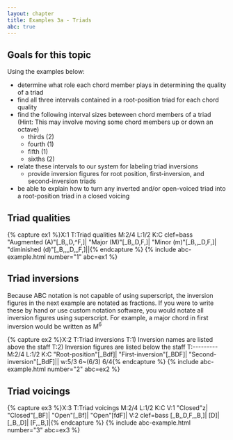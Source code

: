 ```yaml
---
layout: chapter
title: Examples 3a - Triads
abc: true
---
```


## Goals for this topic

Using the examples below:
- determine what role each chord member plays in determining the quality of a triad
- find all three intervals contained in a root-position triad for each chord quality
- find the following interval sizes beteween chord members of a triad (Hint: This may involve moving some chord members up or down an octave)
    - thirds (2)
    - fourth (1)
    - fifth (1)
    - sixths (2)
- relate these intervals to our system for labeling triad inversions
    - provide inversion figures for root position, first-inversion, and second-inversion triads
- be able to explain how to turn any inverted and/or open-voiced triad into a root-position triad in a closed voicing

## Triad qualities

{% capture ex1 %}X:1
T:Triad qualities
M:2/4
L:1/2
K:C clef=bass
"Augmented (A)"[_B,,D,^F,]| "Major (M)"[_B,,D,F,]| "Minor (m)"[_B,,_D,F,]| "diminished (d)"[_B,,_D,_F,]||{% endcapture %}
{% include abc-example.html number="1" abc=ex1 %}

## Triad inversions

Because ABC notation is not capable of using superscript, the inversion figures in the next example are notated as fractions. If you were to write these by hand or use custom notation software, you would notate all inversion figures using superscript. For example, a major chord in first inversion would be written as M<sup>6</sup>

{% capture ex2 %}X:2
T:Triad inversions
T:1) Inversion names are listed above the staff
T:2) Inversion figures are listed below the staff
T:---------
M:2/4
L:1/2
K:C
"Root-position"[_Bdf]| "First-inversion"[_BDF]| "Second-inversion"[_BdF]||
w:5/3 6~(6/3) 6/4{% endcapture %}
{% include abc-example.html number="2" abc=ex2 %}

## Triad voicings

{% capture ex3 %}X:3
T:Triad voicings
M:2/4
L:1/2
K:C
V:1
"Closed"z| "Closed"[_BF]| "Open"[_Bf]| "Open"[fdF]|
V:2 clef=bass
[_B,,D,F,_B,]| [D]| [_B,,D]| [F,_B,]|{% endcapture %}
{% include abc-example.html number="3" abc=ex3 %}